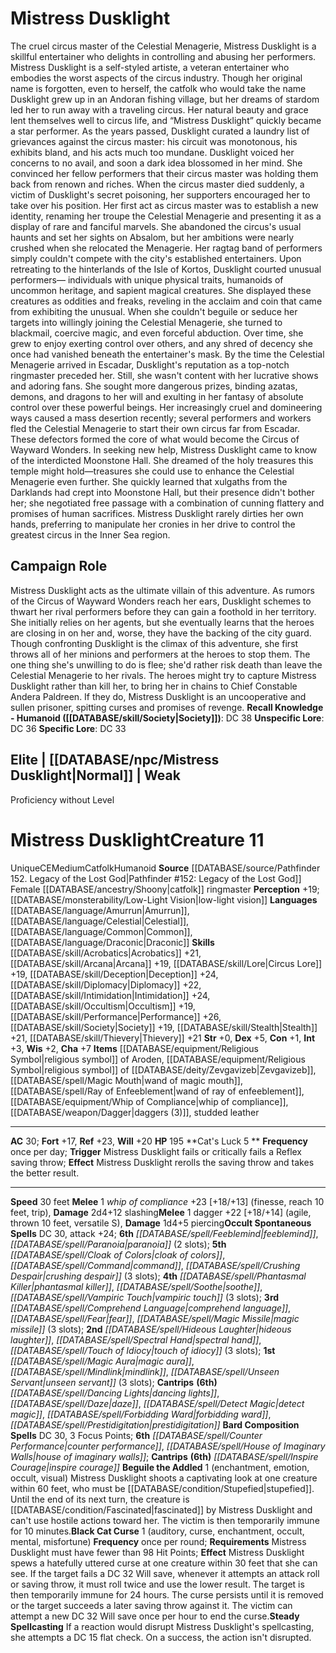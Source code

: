 ﻿---
ac: '30'
alignment: CE
all_resistance: null
burrow_speed: null
charisma: '+7'
climb_speed: null
constitution: '+1'
creature_ability:
- Beguile the Addled
- Black Cat Curse
- Cat's Luck
- Steady Spellcasting
creature_family: null
description: "The cruel circus master of the Celestial Menagerie, Mistress Dusklight\
  \ is a skillful entertainer who delights in controlling and abusing her performers.<br/><br/>\
  \ Mistress Dusklight is a self-styled artiste, a veteran entertainer who embodies\
  \ the worst aspects of the circus industry. Though her original name is forgotten,\
  \ even to herself, the catfolk who would take the name Dusklight grew up in an Andoran\
  \ fishing village, but her dreams of stardom led her to run away with a traveling\
  \ circus. Her natural beauty and grace lent themselves well to circus life, and\
  \ \u201CMistress Dusklight\u201D quickly became a star performer.<br/><br/> As the\
  \ years passed, Dusklight curated a laundry list of grievances against the circus\
  \ master: his circuit was monotonous, his exhibits bland, and his acts much too\
  \ mundane. Dusklight voiced her concerns to no avail, and soon a dark idea blossomed\
  \ in her mind. She convinced her fellow performers that their circus master was\
  \ holding them back from renown and riches. When the circus master died suddenly,\
  \ a victim of Dusklight's secret poisoning, her supporters encouraged her to take\
  \ over his position.<br/><br/> Her first act as circus master was to establish a\
  \ new identity, renaming her troupe the Celestial Menagerie and presenting it as\
  \ a display of rare and fanciful marvels. She abandoned the circus's usual haunts\
  \ and set her sights on Absalom, but her ambitions were nearly crushed when she\
  \ relocated the Menagerie. Her ragtag band of performers simply couldn't compete\
  \ with the city's established entertainers.<br/><br/> Upon retreating to the hinterlands\
  \ of the Isle of Kortos, Dusklight courted unusual performers\u2014 individuals\
  \ with unique physical traits, humanoids of uncommon heritage, and sapient magical\
  \ creatures. She displayed these creatures as oddities and freaks, reveling in the\
  \ acclaim and coin that came from exhibiting the unusual. When she couldn't beguile\
  \ or seduce her targets into willingly joining the Celestial Menagerie, she turned\
  \ to blackmail, coercive magic, and even forceful abduction. Over time, she grew\
  \ to enjoy exerting control over others, and any shred of decency she once had vanished\
  \ beneath the entertainer's mask.<br/><br/> By the time the Celestial Menagerie\
  \ arrived in Escadar, Dusklight's reputation as a top-notch ringmaster preceded\
  \ her. Still, she wasn't content with her lucrative shows and adoring fans. She\
  \ sought more dangerous prizes, binding azatas, demons, and dragons to her will\
  \ and exulting in her fantasy of absolute control over these powerful beings. Her\
  \ increasingly cruel and domineering ways caused a mass desertion recently; several\
  \ performers and workers fled the Celestial Menagerie to start their own circus\
  \ far from Escadar. These defectors formed the core of what would become the Circus\
  \ of Wayward Wonders.<br/><br/> In seeking new help, Mistress Dusklight came to\
  \ know of the interdicted Moonstone Hall. She dreamed of the holy treasures this\
  \ temple might hold\u2014treasures she could use to enhance the Celestial Menagerie\
  \ even further. She quickly learned that xulgaths from the Darklands had crept into\
  \ Moonstone Hall, but their presence didn't bother her; she negotiated free passage\
  \ with a combination of cunning flattery and promises of human sacrifices.<br/><br/>\
  \ Mistress Dusklight rarely dirties her own hands, preferring to manipulate her\
  \ cronies in her drive to control the greatest circus in the Inner Sea region."
dexterity: '+5'
element: null
fly_speed: null
fortitude: '+17'
hp: '195'
id: '2025'
immunity: null
intelligence: '+3'
land_speed: '30'
language:
- '[[DATABASE/language/Amurrun|Amurrun]]'
- '[[DATABASE/language/Celestial|Celestial]]'
- '[[DATABASE/language/Common|Common]]'
- '[[DATABASE/language/Draconic|Draconic]]'
level: '11'
max_speed: '30'
name: Mistress Dusklight
perception: '+19'
rarity: Unique
reflex: '+23'
resistance: null
rus_type_level: null
sense:
- '[[DATABASE/monsterability/Low-Light Vision|low-light vision]]'
size: Medium
skill:
- '[[DATABASE/skill/Acrobatics|Acrobatics]] +21'
- '[[DATABASE/skill/Arcana|Arcana]] +19'
- '[[DATABASE/skill/Lore|Circus Lore]] +19'
- '[[DATABASE/skill/Deception|Deception]] +24'
- '[[DATABASE/skill/Diplomacy|Diplomacy]] +22'
- '[[DATABASE/skill/Intimidation|Intimidation]] +24'
- '[[DATABASE/skill/Occultism|Occultism]] +19'
- '[[DATABASE/skill/Performance|Performance]] +26'
- '[[DATABASE/skill/Society|Society]] +19'
- '[[DATABASE/skill/Stealth|Stealth]] +21'
- '[[DATABASE/skill/Thievery|Thievery]] +21'
source: '[[DATABASE/source/Pathfinder 152. Legacy of the Lost God|Pathfinder #152:
  Legacy of the Lost God]]'
speed:
- 30 feet
spell:
- '[[DATABASE/spell/Cloak of Colors|Cloak of Colors]]'
- '[[DATABASE/spell/Command|Command]]'
- '[[DATABASE/spell/Comprehend Language|Comprehend Language]]'
- '[[DATABASE/spell/Counter Performance|Counter Performance]]'
- '[[DATABASE/spell/Crushing Despair|Crushing Despair]]'
- '[[DATABASE/spell/Dancing Lights|Dancing Lights]]'
- '[[DATABASE/spell/Daze|Daze]]'
- '[[DATABASE/spell/Detect Magic|DetectMagic]]'
- '[[DATABASE/spell/Fear|Fear]]'
- '[[DATABASE/spell/Feeblemind|Feeblemind]]'
- '[[DATABASE/spell/Forbidding Ward|Forbidding Ward]]'
- '[[DATABASE/spell/Hideous Laughter|Hideous Laughter]]'
- '[[DATABASE/spell/House of Imaginary Walls|House of Imaginary Walls]]'
- '[[DATABASE/spell/Inspire Courage|InspireCourage]]'
- '[[DATABASE/spell/Magic Aura|Magic Aura]]'
- '[[DATABASE/spell/Magic Missile|Magic Missile]]'
- '[[DATABASE/spell/Mindlink|Mindlink]]'
- '[[DATABASE/spell/Paranoia|Paranoia]]'
- '[[DATABASE/spell/Phantasmal Killer|Phantasmal Killer]]'
- '[[DATABASE/spell/Prestidigitation|Prestidigitation]]'
- '[[DATABASE/spell/Soothe|Soothe]]'
- '[[DATABASE/spell/Spectral Hand|Spectral Hand]]'
- '[[DATABASE/spell/Touch of Idiocy|Touch of Idiocy]]'
- '[[DATABASE/spell/Unseen Servant|Unseen Servant]]'
- '[[DATABASE/spell/Vampiric Touch|Vampiric Touch]]'
strength: '+0'
strength_req: '0'
strongest_save:
- Reflex
swim_speed: null
trait:
- '[[DATABASE/trait/Catfolk|Catfolk]]'
- '[[DATABASE/trait/Humanoid|Humanoid]]'
- '[[DATABASE/trait/Unique|Unique]]'
type: Creature
vision: Low-light vision
weakest_save:
- Fortitude
weakness: null
will: '+20'
wisdom: '+2'

---
# Mistress Dusklight

The cruel circus master of the Celestial Menagerie, Mistress Dusklight is a skillful entertainer who delights in controlling and abusing her performers.
 Mistress Dusklight is a self-styled artiste, a veteran entertainer who embodies the worst aspects of the circus industry. Though her original name is forgotten, even to herself, the catfolk who would take the name Dusklight grew up in an Andoran fishing village, but her dreams of stardom led her to run away with a traveling circus. Her natural beauty and grace lent themselves well to circus life, and “Mistress Dusklight” quickly became a star performer.
 As the years passed, Dusklight curated a laundry list of grievances against the circus master: his circuit was monotonous, his exhibits bland, and his acts much too mundane. Dusklight voiced her concerns to no avail, and soon a dark idea blossomed in her mind. She convinced her fellow performers that their circus master was holding them back from renown and riches. When the circus master died suddenly, a victim of Dusklight's secret poisoning, her supporters encouraged her to take over his position.
 Her first act as circus master was to establish a new identity, renaming her troupe the Celestial Menagerie and presenting it as a display of rare and fanciful marvels. She abandoned the circus's usual haunts and set her sights on Absalom, but her ambitions were nearly crushed when she relocated the Menagerie. Her ragtag band of performers simply couldn't compete with the city's established entertainers.
 Upon retreating to the hinterlands of the Isle of Kortos, Dusklight courted unusual performers— individuals with unique physical traits, humanoids of uncommon heritage, and sapient magical creatures. She displayed these creatures as oddities and freaks, reveling in the acclaim and coin that came from exhibiting the unusual. When she couldn't beguile or seduce her targets into willingly joining the Celestial Menagerie, she turned to blackmail, coercive magic, and even forceful abduction. Over time, she grew to enjoy exerting control over others, and any shred of decency she once had vanished beneath the entertainer's mask.
 By the time the Celestial Menagerie arrived in Escadar, Dusklight's reputation as a top-notch ringmaster preceded her. Still, she wasn't content with her lucrative shows and adoring fans. She sought more dangerous prizes, binding azatas, demons, and dragons to her will and exulting in her fantasy of absolute control over these powerful beings. Her increasingly cruel and domineering ways caused a mass desertion recently; several performers and workers fled the Celestial Menagerie to start their own circus far from Escadar. These defectors formed the core of what would become the Circus of Wayward Wonders.
 In seeking new help, Mistress Dusklight came to know of the interdicted Moonstone Hall. She dreamed of the holy treasures this temple might hold—treasures she could use to enhance the Celestial Menagerie even further. She quickly learned that xulgaths from the Darklands had crept into Moonstone Hall, but their presence didn't bother her; she negotiated free passage with a combination of cunning flattery and promises of human sacrifices.
 Mistress Dusklight rarely dirties her own hands, preferring to manipulate her cronies in her drive to control the greatest circus in the Inner Sea region.

## Campaign Role

Mistress Dusklight acts as the ultimate villain of this adventure. As rumors of the Circus of Wayward Wonders reach her ears, Dusklight schemes to thwart her rival performers before they can gain a foothold in her territory. She initially relies on her agents, but she eventually learns that the heroes are closing in on her and, worse, they have the backing of the city guard. Though confronting Dusklight is the climax of this adventure, she first throws all of her minions and performers at the heroes to stop them. The one thing she's unwilling to do is flee; she'd rather risk death than leave the Celestial Menagerie to her rivals.
 The heroes might try to capture Mistress Dusklight rather than kill her, to bring her in chains to Chief Constable Andera Paldreen. If they do, Mistress Dusklight is an uncooperative and sullen prisoner, spitting curses and promises of revenge.
**Recall Knowledge - Humanoid ([[DATABASE/skill/Society|Society]])**: DC 38
**Unspecific Lore**: DC 36
**Specific Lore**: DC 33

## Elite | [[DATABASE/npc/Mistress Dusklight|Normal]] | Weak
Proficiency without Level

# Mistress Dusklight<span class="item-type">Creature 11</span>

<span class="trait-unique item-trait">Unique</span><span class="trait-alignment item-trait">CE</span><span class="trait-size item-trait">Medium</span><span class="item-trait">Catfolk</span><span class="item-trait">Humanoid</span>
**Source** [[DATABASE/source/Pathfinder 152. Legacy of the Lost God|Pathfinder #152: Legacy of the Lost God]]
Female [[DATABASE/ancestry/Shoony|catfolk]] ringmaster
**Perception** +19; [[DATABASE/monsterability/Low-Light Vision|low-light vision]]
**Languages** [[DATABASE/language/Amurrun|Amurrun]], [[DATABASE/language/Celestial|Celestial]], [[DATABASE/language/Common|Common]], [[DATABASE/language/Draconic|Draconic]]
**Skills** [[DATABASE/skill/Acrobatics|Acrobatics]] +21, [[DATABASE/skill/Arcana|Arcana]] +19, [[DATABASE/skill/Lore|Circus Lore]] +19, [[DATABASE/skill/Deception|Deception]] +24, [[DATABASE/skill/Diplomacy|Diplomacy]] +22, [[DATABASE/skill/Intimidation|Intimidation]] +24, [[DATABASE/skill/Occultism|Occultism]] +19, [[DATABASE/skill/Performance|Performance]] +26, [[DATABASE/skill/Society|Society]] +19, [[DATABASE/skill/Stealth|Stealth]] +21, [[DATABASE/skill/Thievery|Thievery]] +21
**Str** +0, **Dex** +5, **Con** +1, **Int** +3, **Wis** +2, **Cha** +7
**Items** [[DATABASE/equipment/Religious Symbol|religious symbol]] of Aroden, [[DATABASE/equipment/Religious Symbol|religious symbol]] of [[DATABASE/deity/Zevgavizeb|Zevgavizeb]], [[DATABASE/spell/Magic Mouth|wand of magic mouth]], [[DATABASE/spell/Ray of Enfeeblement|wand of ray of enfeeblement]], [[DATABASE/equipment/Whip of Compliance|whip of compliance]], [[DATABASE/weapon/Dagger|daggers (3)]], studded leather

---
**AC** 30; **Fort** +17, **Ref** +23, **Will** +20
**HP** 195
<span class="in-box-ability">**Cat's Luck <span class="action-icon">5</span> ** **Frequency** once per day; **Trigger** Mistress Dusklight fails or critically fails a Reflex saving throw; **Effect** Mistress Dusklight rerolls the saving throw and takes the better result.</span>

---
**Speed** 30 feet
<span class="in-box-ability">**Melee** <span class="action-icon">1</span> _whip of compliance_ +23 [+18/+13] (finesse, reach 10 feet, trip), **Damage** 2d4+12 slashing</span><span class="in-box-ability">**Melee** <span class="action-icon">1</span> dagger +22 [+18/+14] (agile, thrown 10 feet, versatile S), **Damage** 1d4+5 piercing</span>**Occult Spontaneous Spells** DC 30, attack +24; **6th** _[[DATABASE/spell/Feeblemind|feeblemind]]_, _[[DATABASE/spell/Paranoia|paranoia]]_ (2 slots); **5th** _[[DATABASE/spell/Cloak of Colors|cloak of colors]]_, _[[DATABASE/spell/Command|command]]_, _[[DATABASE/spell/Crushing Despair|crushing despair]]_ (3 slots); **4th** _[[DATABASE/spell/Phantasmal Killer|phantasmal killer]]_, _[[DATABASE/spell/Soothe|soothe]]_, _[[DATABASE/spell/Vampiric Touch|vampiric touch]]_ (3 slots); **3rd** _[[DATABASE/spell/Comprehend Language|comprehend language]]_, _[[DATABASE/spell/Fear|fear]]_, _[[DATABASE/spell/Magic Missile|magic missile]]_ (3 slots); **2nd** _[[DATABASE/spell/Hideous Laughter|hideous laughter]]_, _[[DATABASE/spell/Spectral Hand|spectral hand]]_, _[[DATABASE/spell/Touch of Idiocy|touch of idiocy]]_ (3 slots); **1st** _[[DATABASE/spell/Magic Aura|magic aura]]_, _[[DATABASE/spell/Mindlink|mindlink]]_, _[[DATABASE/spell/Unseen Servant|unseen servant]]_ (3 slots); **Cantrips** **(6th)** _[[DATABASE/spell/Dancing Lights|dancing lights]]_, _[[DATABASE/spell/Daze|daze]]_, _[[DATABASE/spell/Detect Magic|detect magic]]_, _[[DATABASE/spell/Forbidding Ward|forbidding ward]]_, _[[DATABASE/spell/Prestidigitation|prestidigitation]]_
**Bard Composition Spells** DC 30, 3 Focus Points; **6th** _[[DATABASE/spell/Counter Performance|counter performance]]_, _[[DATABASE/spell/House of Imaginary Walls|house of imaginary walls]]_; **Cantrips** **(6th)** _[[DATABASE/spell/Inspire Courage|inspire courage]]_
<span class="in-box-ability">**Beguile the Addled** <span class="action-icon">1</span> (enchantment, emotion, occult, visual) Mistress Dusklight shoots a captivating look at one creature within 60 feet, who must be [[DATABASE/condition/Stupefied|stupefied]]. Until the end of its next turn, the creature is [[DATABASE/condition/Fascinated|fascinated]] by Mistress Dusklight and can't use hostile actions toward her. The victim is then temporarily immune for 10 minutes.</span><span class="in-box-ability">**Black Cat Curse** <span class="action-icon">1</span> (auditory, curse, enchantment, occult, mental, misfortune) **Frequency** once per round; **Requirements** Mistress Dusklight must have fewer than 98 Hit Points; **Effect** Mistress Dusklight spews a hatefully uttered curse at one creature within 30 feet that she can see. If the target fails a DC 32 Will save, whenever it attempts an attack roll or saving throw, it must roll twice and use the lower result. The target is then temporarily immune for 24 hours. The curse persists until it is removed or the target succeeds a later saving throw against it. The victim can attempt a new DC 32 Will save once per hour to end the curse.</span><span class="in-box-ability">**Steady Spellcasting** If a reaction would disrupt Mistress Dusklight's spellcasting, she attempts a DC 15 flat check. On a success, the action isn't disrupted.</span>